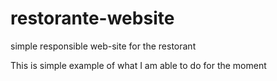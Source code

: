 # restorante-website
simple responsible web-site for the restorant

This is simple example of what I am able to do for the moment
